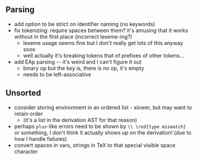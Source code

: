 ## Parsing
  * add option to be strict on identifier naming (no keywords)
  * fix tokenizing: require spaces between them? it's amusing that it works
    without in the first place (incorrect lexeme-ing?)
    * lexeme usage seems fine but I don't really get lots of this anyway sooo
    * well actually it's breaking tokens that of prefixes of other tokens...
  * add EAp parsing -- it's weird and I can't figure it out
    * binary op but the key is, there is no op, it's empty
    * needs to be left-associative

## Unsorted
  * consider storing environment in an ordered list - slower, but may want to
    retain order
    * (it's a list in the derivation AST for that reason)
  * perhaps `plus`-like errors need to be shown by `\\ \red{type mismatch}` or
    something, I don't think it actually shows up on the derivation! (due to how
    I handle failures)
  * convert spaces in vars, strings in TeX to that special visible space
    character
